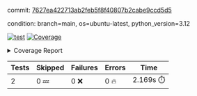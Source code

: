 commit: [7627ea422713ab2feb5f8f40807b2cabe9ccd5d5](https://github.com/rcmdnk/boto3-session/tree/7627ea422713ab2feb5f8f40807b2cabe9ccd5d5)

condition: branch=main, os=ubuntu-latest, python_version=3.12

[![test](https://github.com/rcmdnk/boto3-session/actions/workflows/test.yml/badge.svg)](https://github.com/rcmdnk/boto3-session/actions/runs/16901715104)
<a href="https://github.com/rcmdnk/boto3-session/blob/7627ea422713ab2feb5f8f40807b2cabe9ccd5d5/README.md"><img alt="Coverage" src="https://img.shields.io/badge/Coverage-49%25-orange.svg" /></a><details><summary>Coverage Report </summary><table><tr><th>File</th><th>Stmts</th><th>Miss</th><th>Cover</th><th>Missing</th></tr><tbody><tr><td colspan="5"><b>src/boto3_session</b></td></tr><tr><td>&nbsp; &nbsp;<a href="https://github.com/rcmdnk/boto3-session/blob/7627ea422713ab2feb5f8f40807b2cabe9ccd5d5/src/boto3_session/__init__.py">\_\_init\_\_.py</a></td><td>8</td><td>2</td><td>75%</td><td><a href="https://github.com/rcmdnk/boto3-session/blob/7627ea422713ab2feb5f8f40807b2cabe9ccd5d5/src/boto3_session/__init__.py#L11-L12">11&ndash;12</a></td></tr><tr><td>&nbsp; &nbsp;<a href="https://github.com/rcmdnk/boto3-session/blob/7627ea422713ab2feb5f8f40807b2cabe9ccd5d5/src/boto3_session/session.py">session.py</a></td><td>55</td><td>31</td><td>44%</td><td><a href="https://github.com/rcmdnk/boto3-session/blob/7627ea422713ab2feb5f8f40807b2cabe9ccd5d5/src/boto3_session/session.py#L60">60</a>, <a href="https://github.com/rcmdnk/boto3-session/blob/7627ea422713ab2feb5f8f40807b2cabe9ccd5d5/src/boto3_session/session.py#L68-L70">68&ndash;70</a>, <a href="https://github.com/rcmdnk/boto3-session/blob/7627ea422713ab2feb5f8f40807b2cabe9ccd5d5/src/boto3_session/session.py#L73-L97">73&ndash;97</a>, <a href="https://github.com/rcmdnk/boto3-session/blob/7627ea422713ab2feb5f8f40807b2cabe9ccd5d5/src/boto3_session/session.py#L100-L122">100&ndash;122</a>, <a href="https://github.com/rcmdnk/boto3-session/blob/7627ea422713ab2feb5f8f40807b2cabe9ccd5d5/src/boto3_session/session.py#L125-L129">125&ndash;129</a>, <a href="https://github.com/rcmdnk/boto3-session/blob/7627ea422713ab2feb5f8f40807b2cabe9ccd5d5/src/boto3_session/session.py#L132-L133">132&ndash;133</a>, <a href="https://github.com/rcmdnk/boto3-session/blob/7627ea422713ab2feb5f8f40807b2cabe9ccd5d5/src/boto3_session/session.py#L136-L137">136&ndash;137</a></td></tr><tr><td><b>TOTAL</b></td><td><b>65</b></td><td><b>33</b></td><td><b>49%</b></td><td>&nbsp;</td></tr></tbody></table></details>

| Tests | Skipped | Failures | Errors | Time |
| ----- | ------- | -------- | -------- | ------------------ |
| 2 | 0 :zzz: | 0 :x: | 0 :fire: | 2.169s :stopwatch: |

